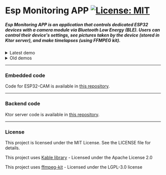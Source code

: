 # Esp Monitoring APP [![License: MIT](https://img.shields.io/badge/License-MIT-yellow.svg)](https://opensource.org/licenses/MIT)

##### Esp Monitoring APP is an application that controls dedicated ESP32 devices with a camera module via Bluetooth Low Energy (BLE). Users can control their device's settings, see pictures taken by the device (stored in Ktor server), and make timelapses (using FFMPEG kit).

<details>
<summary>Latest demo</summary>
  
https://github.com/julianczaja/esp_monitoring_app/assets/42813582/763d7301-0918-4f50-a908-8815c3b7154d


### Timelapse creation process:

https://github.com/julianczaja/esp_monitoring_app/assets/42813582/4779bc24-8b51-4e69-84de-6d01830617cd

</details>

<details>
<summary>Old demos</summary>
  
https://github.com/julianczaja/esp_monitoring_app/assets/42813582/eb8be2f6-b18b-4699-b3e8-c5a6ff5b8545

https://github.com/julianczaja/esp_monitoring_app/assets/42813582/d650156d-0b3f-4211-84f9-fbc240e18faa

</details>

___

### Embedded code
Code for ESP32-CAM is available in [this repository](https://github.com/julianczaja/esp_monitoring_embedded/).
___

### Backend code
Ktor server code is available in [this repository](https://github.com/julianczaja/esp_monitoring_backend).
___

### License

This project is licensed under the MIT License. See the LICENSE file for details.

This project uses [Kable library](https://github.com/JuulLabs/kable) - Licensed under the Apache License 2.0

This project uses [ffmpeg-kit](https://github.com/arthenica/ffmpeg-kit) - Licensed under the LGPL-3.0 license 
